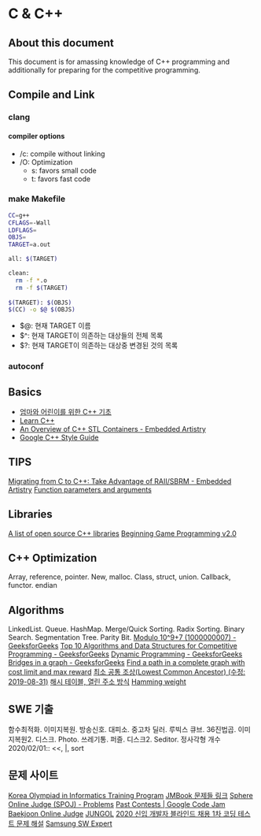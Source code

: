 # C & C++
## About this document
This document is for amassing knowledge of C++ programming and additionally for preparing for the competitive programming.

## Compile and Link
### clang
#### compiler options
* /c:  compile without linking
* /O: Optimization
	* s: favors small code
	* t: favors fast code

### make Makefile
``` bash
CC=g++
CFLAGS=-Wall
LDFLAGS=
OBJS=
TARGET=a.out

all: $(TARGET)

clean:
  rm -f *.o
  rm -f $(TARGET)
  
$(TARGET): $(OBJS)
$(CC) -o $@ $(OBJS)
```
* $@: 현재 TARGET 이름
* $^: 현재 TARGET이 의존하는 대상들의 전체 목록
* $?: 현재 TARGET이 의존하는 대상중 변경된 것의 목록

### autoconf


## Basics
- [엄마와 어린이를 위한 C++ 기초](https://docs.google.com/document/d/1-snJLOrtmSSvS4KDs5cHE8o48dxwHhEGY5qQSrhhDAE/edit?usp=drivesdk)
- [Learn C++](https://www.learncpp.com/)
- [An Overview of C++ STL Containers - Embedded Artistry](https://embeddedartistry.com/blog/2017/08/02/an-overview-of-c-stl-containers/?format=amp)
- [Google C++ Style Guide](https://google.github.io/styleguide/cppguide.html)

## TIPS
[Migrating from C to C++: Take Advantage of RAII/SBRM - Embedded Artistry](https://embeddedartistry.com/blog/2017/07/17/migrating-from-c-to-c-take-advantage-of-raii-sbrm/)
[Function parameters and arguments](https://www.learncpp.com/cpp-tutorial/71-function-parameters-and-arguments/)

## Libraries
[A list of open source C++ libraries](https://en.cppreference.com/w/cpp/links/libs)
[Beginning Game Programming v2.0](http://lazyfoo.net/tutorials/SDL/index.php)

## C++ Optimization
Array, reference, pointer. New, malloc. Class, struct, union. Callback, functor. endian

## Algorithms
LinkedList. Queue. HashMap. Merge/Quick Sorting. Radix Sorting. Binary Search. Segmentation Tree. Parity Bit.
[Modulo 10^9+7 (1000000007) - GeeksforGeeks](https://www.geeksforgeeks.org/modulo-1097-1000000007/)
[Top 10 Algorithms and Data Structures for Competitive Programming - GeeksforGeeks](https://www.geeksforgeeks.org/top-algorithms-and-data-structures-for-competitive-programming/)
[Dynamic Programming - GeeksforGeeks](https://www.geeksforgeeks.org/dynamic-programming/)
[Bridges in a graph - GeeksforGeeks](https://www.geeksforgeeks.org/bridge-in-a-graph/)
[Find a path in a complete graph with cost limit and max reward](https://stackoverflow.com/questions/27564254/find-a-path-in-a-complete-graph-with-cost-limit-and-max-reward)
[최소 공통 조상(Lowest Common Ancestor) (수정: 2019-08-31)](http://blog.naver.com/PostView.nhn?blogId=kks227&logNo=220820773477)
[해시 테이블, 열린 주소 방식](https://juggernaut.tistory.com/entry/%ED%95%B4%EC%8B%9C-%ED%85%8C%EC%9D%B4%EB%B8%94-%EC%97%B4%EB%A6%B0-%EC%A3%BC%EC%86%8C-%EB%B0%A9%EC%8B%9D)
[Hamming weight](https://en.wikipedia.org/wiki/Hamming_weight)

## SWE 기출

함수최적화. 이미지복원. 방송신호. 대피소. 중고차 딜러. 루빅스 큐브. 36진법곱. 이미지복원2. 디스크. Photo. 쓰레기통. 퍼즐. 디스크2. Seditor. 정사각형 개수
2020/02/01:: <<, |, sort

## 문제 사이트

[Korea Olympiad in Informatics Training Program](https://koitp.org/category/SDS_PRO_201712_1/)
[JMBook 문제들 링크](https://algospot.com/wiki/read/JMBook_%EB%AC%B8%EC%A0%9C%EB%93%A4_%EB%A7%81%ED%81%AC)
[Sphere Online Judge (SPOJ) - Problems](https://www.spoj.com/problems/classical/)
[Past Contests | Google Code Jam](https://code.google.com/codejam/past-contests#other)
[Baekjoon Online Judge](https://www.acmicpc.net/)
[JUNGOL](http://www.jungol.co.kr/)
[2020 신입 개발자 블라인드 채용 1차 코딩 테스트 문제 해설](https://tech.kakao.com/2019/10/02/kakao-blind-recruitment-2020-round1/)
[Samsung SW Expert](https://swexpertacademy.com/main/main.do)
